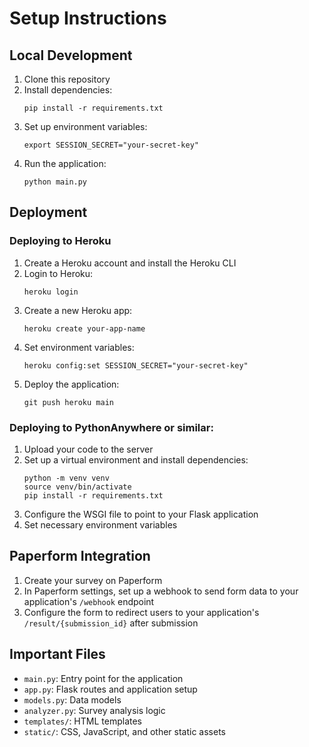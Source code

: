 # Setup Instructions

## Local Development

1. Clone this repository
2. Install dependencies:
   ```
   pip install -r requirements.txt
   ```
3. Set up environment variables:
   ```
   export SESSION_SECRET="your-secret-key"
   ```
4. Run the application:
   ```
   python main.py
   ```

## Deployment

### Deploying to Heroku
1. Create a Heroku account and install the Heroku CLI
2. Login to Heroku:
   ```
   heroku login
   ```
3. Create a new Heroku app:
   ```
   heroku create your-app-name
   ```
4. Set environment variables:
   ```
   heroku config:set SESSION_SECRET="your-secret-key"
   ```
5. Deploy the application:
   ```
   git push heroku main
   ```

### Deploying to PythonAnywhere or similar:
1. Upload your code to the server
2. Set up a virtual environment and install dependencies:
   ```
   python -m venv venv
   source venv/bin/activate
   pip install -r requirements.txt
   ```
3. Configure the WSGI file to point to your Flask application
4. Set necessary environment variables

## Paperform Integration

1. Create your survey on Paperform
2. In Paperform settings, set up a webhook to send form data to your application's `/webhook` endpoint
3. Configure the form to redirect users to your application's `/result/{submission_id}` after submission

## Important Files

- `main.py`: Entry point for the application
- `app.py`: Flask routes and application setup
- `models.py`: Data models
- `analyzer.py`: Survey analysis logic
- `templates/`: HTML templates
- `static/`: CSS, JavaScript, and other static assets